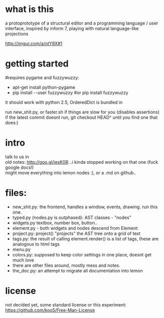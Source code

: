 what is this
===
a protoprototype of a structural editor and a programming language / user interface, inspired by inform 7, playing with natural language-like projections

<http://imgur.com/a/otY8X#1>




getting started
===
\#requires pygame and fuzzywuzzy:

* apt-get install python-pygame
* pip install --user fuzzywuzzy #or pip install fuzzywuzzy

it should work with python 2.5, OrderedDict is bundled in

run new_shit.py, or faster.sh if things are slow for you (disables assertions)    
if the latest commit doesnt run, git checkout HEAD^ until you find one that does:)




intro
===
talk to us in [](irc://irc.freenode.net/lemonparty)  
old notes:  http://goo.gl/jesK0R ..i kinda stopped working on that one (fuck google docs!)  
might move everything into lemon nodes :), or a .md on github..  



files:
===
* new_shit.py: the frontend, handles a window, events, drawing. run this one.
* typed.py (nodes.py is outphased): AST classes - "nodes"
* widgets.py textbox, number box, button..
* element.py - both widgets and nodes descend from Element
* project.py: project() "projects" the AST tree onto a grid of text
* tags.py: the result of calling element.render() is a list of tags, these are analogous to html tags
* menu.py
* colors.py: supposed to keep color settings in one place, doesnt get much love
* there are other files around, mostly mess and notes. 
* the_doc.py: an attempt to migrate all documentation into lemon



license
===
not decided yet, some standard license or this experiment: <https://github.com/koo5/Free-Man-License> 



